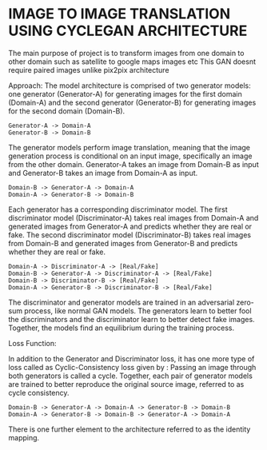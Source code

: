 # IMAGE TO IMAGE TRANSLATION USING CYCLEGAN ARCHITECTURE

The main purpose of project is to transform images from one domain to other domain such as satellite to google maps images etc
This GAN doesnt require paired images unlike pix2pix architecture

Approach:
The model architecture is comprised of two generator models: one generator (Generator-A) for generating images for the first domain (Domain-A) and the second generator (Generator-B) for generating images for the second domain (Domain-B).

    Generator-A -> Domain-A
    Generator-B -> Domain-B

The generator models perform image translation, meaning that the image generation process is conditional on an input image, specifically an image from the other domain. Generator-A takes an image from Domain-B as input and Generator-B takes an image from Domain-A as input.

    Domain-B -> Generator-A -> Domain-A
    Domain-A -> Generator-B -> Domain-B

Each generator has a corresponding discriminator model. The first discriminator model (Discriminator-A) takes real images from Domain-A and generated images from Generator-A and predicts whether they are real or fake. The second discriminator model (Discriminator-B) takes real images from Domain-B and generated images from Generator-B and predicts whether they are real or fake.

    Domain-A -> Discriminator-A -> [Real/Fake]
    Domain-B -> Generator-A -> Discriminator-A -> [Real/Fake]
    Domain-B -> Discriminator-B -> [Real/Fake]
    Domain-A -> Generator-B -> Discriminator-B -> [Real/Fake]

The discriminator and generator models are trained in an adversarial zero-sum process, like normal GAN models. The generators learn to better fool the discriminators and the discriminator learn to better detect fake images. Together, the models find an equilibrium during the training process.

Loss Function:

In addition to the Generator and Discriminator loss, it has one more type of loss called as Cyclic-Consistency loss given by :
Passing an image through both generators is called a cycle. Together, each pair of generator models are trained to better reproduce the original source image, referred to as cycle consistency.

    Domain-B -> Generator-A -> Domain-A -> Generator-B -> Domain-B
    Domain-A -> Generator-B -> Domain-B -> Generator-A -> Domain-A

There is one further element to the architecture referred to as the identity mapping.

